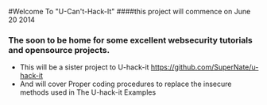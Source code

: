 #Welcome To "U-Can't-Hack-It"
####this project will commence on June 20 2014

### The soon to be home for some excellent websecurity tutorials and opensource projects.
* This will be a sister project to U-hack-it https://github.com/SuperNate/u-hack-it
* And will cover Proper coding procedures to replace the insecure methods used in The U-hack-it Examples

